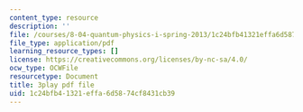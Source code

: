 ```yaml
---
content_type: resource
description: ''
file: /courses/8-04-quantum-physics-i-spring-2013/1c24bfb41321effa6d5874cf8431cb39_SZlnoxak4xM.pdf
file_type: application/pdf
learning_resource_types: []
license: https://creativecommons.org/licenses/by-nc-sa/4.0/
ocw_type: OCWFile
resourcetype: Document
title: 3play pdf file
uid: 1c24bfb4-1321-effa-6d58-74cf8431cb39
---
```

